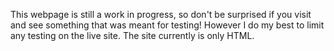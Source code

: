 This webpage is still a work in progress, so don't be surprised if you visit and see something that was meant for testing! 
However I do my best to limit any testing on the live site.
The site currently is only HTML.